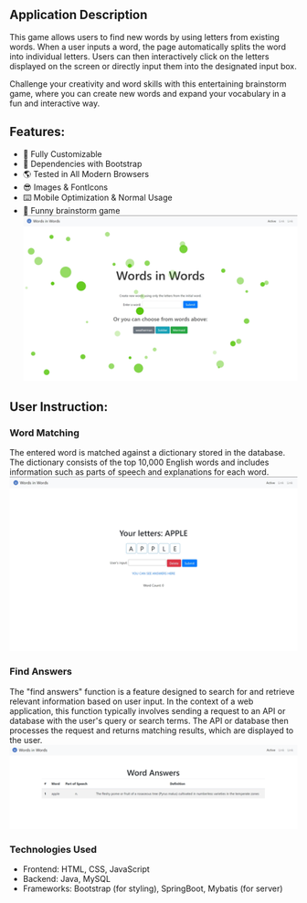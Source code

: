 ## Application Description

This game allows users to find new words by using letters from existing words. When a user inputs a word, the page automatically splits the word into individual letters. Users can then interactively click on the letters displayed on the screen or directly input them into the designated input box.

Challenge your creativity and word skills with this entertaining brainstorm game, where you can create new words and expand your vocabulary in a fun and interactive way.

## Features:
- 🔧 Fully Customizable
- 💪 Dependencies with Bootstrap
- 🌎 Tested in All Modern Browsers
- 😎 Images & FontIcons
- ⌨️ Mobile Optimization & Normal Usage
- 🔎 Funny brainstorm game
![index](image/index.png)

## User Instruction:
### Word Matching

The entered word is matched against a dictionary stored in the database. The dictionary consists of the top 10,000 English words and includes information such as parts of speech and explanations for each word.
![main](image/main.png)
### Find Answers
The "find answers" function is a feature designed to search for and retrieve relevant information based on user input. In the context of a web application, this function typically involves sending a request to an API or database with the user's query or search terms. The API or database then processes the request and returns matching results, which are displayed to the user. 
![main](image/answer.png)
### Technologies Used
- Frontend: HTML, CSS, JavaScript
- Backend: Java, MySQL
- Frameworks: Bootstrap (for styling), SpringBoot, Mybatis (for server)

